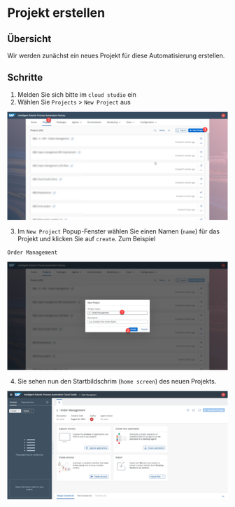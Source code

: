 # Projekt erstellen

## Übersicht
Wir werden zunächst ein neues Projekt für diese Automatisierung erstellen.

## Schritte

1. Melden Sie sich bitte im `cloud studio` ein
2. Wählen Sie  `Projects` > `New Project` aus

![](../images/0010_CreateProject.png)


3. Im `New Project` Popup-Fenster wählen Sie einen Namen (`name`) für das Projekt und klicken Sie auf `create`.  Zum Beispiel

```
Order Management
```

![](../images/0020_NameProject.png)

4. Sie sehen nun den Startbildschrim (`home screen`) des neuen Projekts.


![](../images/0021_NewProjectHome.png)